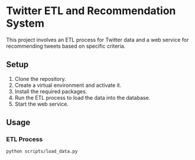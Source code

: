 # Twitter ETL and Recommendation System

This project involves an ETL process for Twitter data and a web service for recommending tweets based on specific criteria.

## Setup

1. Clone the repository.
2. Create a virtual environment and activate it.
3. Install the required packages.
4. Run the ETL process to load the data into the database.
5. Start the web service.

## Usage

### ETL Process
```bash
python scripts/load_data.py
